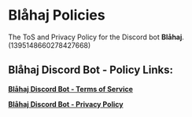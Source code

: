 # Blåhaj Policies
The ToS and Privacy Policy for the Discord bot **Blåhaj**. (1395148660278427668)


## Blåhaj Discord Bot - Policy Links:
**[Blåhaj Discord Bot - Terms of Service](https://github.com/ackozu/blahaj-bot-policies/blob/main/docs/TERMS.md)**

**[Blåhaj Discord Bot - Privacy Policy](https://github.com/ackozu/blahaj-bot-policies/blob/main/docs/PRIVACY.md)**
